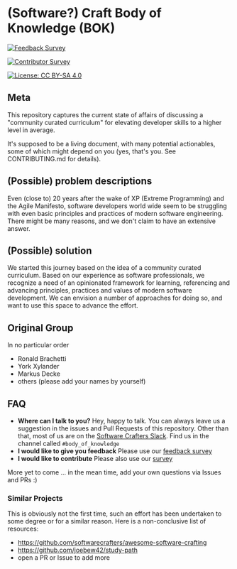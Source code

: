 # (Software?) Craft Body of Knowledge (BOK)

[![Feedback Survey](https://img.shields.io/badge/Feedback-Give%20Feedback-green)](http://bit.ly/craft-bok-survey)

[![Contributor Survey](https://img.shields.io/badge/Want%20to%20Contribute-Let%20us%20know-blue)](http://bit.ly/craft-bok-survey)

[![License: CC BY-SA 4.0](https://img.shields.io/badge/License-CC%20BY--SA%204.0-lightgrey.svg)](https://creativecommons.org/licenses/by-sa/4.0/)

## Meta

This repository captures the current state of affairs of discussing a "community curated curriculum" for elevating developer skills to a higher level in average.

It's supposed to be a living document, with many potential actionables, some of which might depend on you (yes, that's you. See CONTRIBUTING.md for details).

## (Possible) problem descriptions

Even (close to) 20 years after the wake of XP (Extreme Programming) and the Agile Manifesto, software developers world wide seem to be struggling with even basic principles and practices of modern software engineering.
There might be many reasons, and we don't claim to have an extensive answer.

## (Possible) solution

We started this journey based on the idea of a community curated curriculum.
Based on our experience as software professionals, we recognize a need of an opinionated framework for learning, referencing and advancing principles, practices and values of modern software development.
We can envision a number of approaches for doing so, and want to use this space to advance the effort.

## Original Group

In no particular order

* Ronald Brachetti
* York Xylander
* Markus Decke
* others (please add your names by yourself)

## FAQ

* **Where can I talk to you?** Hey, happy to talk. You can always leave us a suggestion in the issues and Pull Requests of this repository. Other than that, most of us are on the [Software Crafters Slack](https://softwarecrafters.slack.com/messages/CMRD8CT0W). Find us in the channel called `#body_of_knowledge`
* **I would like to give you feedback** Please use our [feedback survey](http://bit.ly/craft-bok-survey)
* **I would like to contribute** Please also use our [survey](http://bit.ly/craft-bok-survey)

More yet to come ... in the mean time, add your own questions via Issues and PRs :)

### Similar Projects

This is obviously not the first time, such an effort has been undertaken to some degree or for a similar reason. Here is a non-conclusive list of resources:

* https://github.com/softwarecrafters/awesome-software-crafting
* https://github.com/joebew42/study-path
* open a PR or Issue to add more
